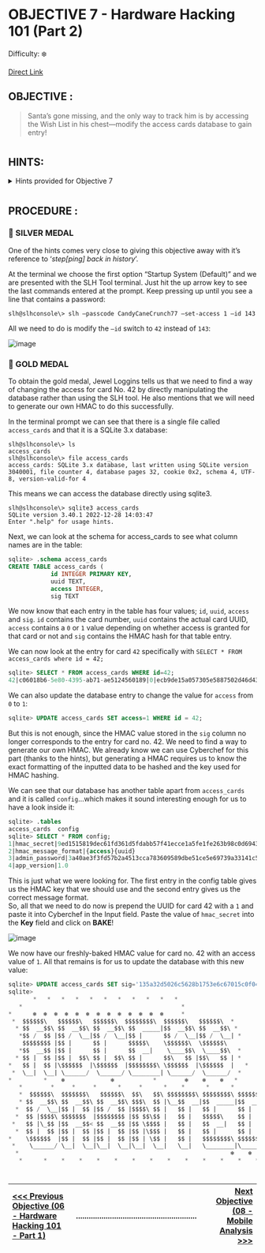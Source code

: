 # OBJECTIVE 7 - Hardware Hacking 101 (Part 2) #
Difficulty: ❄️

[Direct Link](https://hhc24-wetty.holidayhackchallenge.com/?&challenge=termHardwareHacking101B)

## OBJECTIVE : ##
>Santa’s gone missing, and the only way to track him is by accessing the Wish List in his chest—modify the access cards database to gain entry!

#
## HINTS: ##
<details>
  <summary>Hints provided for Objective 7</summary>
>-	It is so important to keep sensitive data like passwords secure. Often times, when typing passwords into a CLI (Command Line Interface) they get added to log files and other easy to access locations. It makes it trivial to step back in history and identify the password.
>-	I seem to remember there being a handy HMAC generator included in [CyberChef](https://gchq.github.io/CyberChef/).

</details>

#  

## PROCEDURE : ##
### 🥈 SILVER MEDAL ###

One of the hints comes very close to giving this objective away with it’s reference to ‘*step[ping] back in history*’.

At the terminal we choose the first option “Startup System (Default)” and we are presented with the SLH Tool terminal.  Just hit the up arrow key to see the last commands entered at the prompt.  Keep pressing up until you see a line that contains a password:
```console
slh@slhconsole\> slh –passcode CandyCaneCrunch77 –set-access 1 –id 143
```

All we need to do is modify the `–id` switch to `42` instead of `143`:

![image](https://github.com/user-attachments/assets/ea4f895b-e02a-4779-aa06-a33f5a75f653)

### 🥇 GOLD MEDAL ###
To obtain the gold medal, Jewel Loggins tells us that we need to find a way of changing the access for card No. 42 by directly manipulating the database rather than using the SLH tool.  He also mentions that we will need to generate our own HMAC to do this successfully.

In the terminal prompt we can see that there is a single file called `access_cards` and that it is a SQLite 3.x database:
```console
slh@slhconsole\> ls
access_cards
slh@slhconsole\> file access_cards 
access_cards: SQLite 3.x database, last written using SQLite version 3040001, file counter 4, database pages 32, cookie 0x2, schema 4, UTF-8, version-valid-for 4
```

This means we can access the database directly using sqlite3.
```console
slh@slhconsole\> sqlite3 access_cards 
SQLite version 3.40.1 2022-12-28 14:03:47
Enter ".help" for usage hints.
```

Next, we can look at the schema for access_cards to see what column names are in the table:
```sql
sqlite> .schema access_cards    
CREATE TABLE access_cards (
            id INTEGER PRIMARY KEY,
            uuid TEXT,
            access INTEGER,
            sig TEXT
```

We now know that each entry in the table has four values; `id`, `uuid`, `access` and `sig`.  `id` contains the card number, `uuid` contains the actual card UUID, `access` contains a `0` or `1` value depending on whether access is granted for that card or not and `sig` contains the HMAC hash for that table entry.

We can now look at the entry for card `42` specifically with `SELECT * FROM access_cards where id = 42;`

```sql
sqlite> SELECT * FROM access_cards WHERE id=42;
42|c06018b6-5e80-4395-ab71-ae5124560189|0|ecb9de15a057305e5887502d46d434c9394f5ed7ef1a51d2930ad786b02f6ffd
```

We can also update the database entry to change the value for `access` from `0` to `1`:
```sql
sqlite> UPDATE access_cards SET access=1 WHERE id = 42;
```
But this is not enough, since the HMAC value stored in the `sig` column no longer corresponds to the entry for card no. 42.  We need to find a way to generate our own HMAC.  We already know we can use Cyberchef for this part (thanks to the hints), but generating a HMAC requires us to know the exact formatting of the inputted data to be hashed and the key used for HMAC hashing.

We can see that our database has another table apart from `access_cards` and it is called `config`…which makes it sound interesting enough for us to have a look inside it:
```sql
sqlite> .tables
access_cards  config      
sqlite> SELECT * FROM config;
1|hmac_secret|9ed1515819dec61fd361d5fdabb57f41ecce1a5fe1fe263b98c0d6943b9b232e
2|hmac_message_format|{access}{uuid}
3|admin_password|3a40ae3f3fd57b2a4513cca783609589dbe51ce5e69739a33141c5717c20c9c1
4|app_version|1.0
```

This is just what we were looking for.  The first entry in the config table gives us the HMAC key that we should use and the second entry gives us the correct message format.  
So, all that we need to do now is prepend the UUID for card 42 with a `1` and paste it into Cyberchef in the Input field.  Paste the value of `hmac_secret` into the **Key** field and click on **BAKE**!

![image](https://github.com/user-attachments/assets/92321330-6a08-4544-9750-ba3d85e07a3c)

We now have our freshly-baked HMAC value for card no. 42 with an access value of `1`.  All that remains is for us to update the database with this new value:

```sql
sqlite> UPDATE access_cards SET sig='135a32d5026c5628b1753e6c67015c0f04e26051ef7391c2552de2816b1b7096' WHERE id=42;
sqlite> 
       *   *   *   *   *   *   *   *   *   *   *
   *                                             *
*      ❄  ❄  ❄  ❄  ❄  ❄  ❄  ❄  ❄  ❄  ❄  ❄  ❄     *
 *  $$$$$$\   $$$$$$\   $$$$$$\  $$$$$$$$\  $$$$$$\   $$$$$$\  * 
  * $$  __$$\ $$  __$$\ $$  __$$\ $$  _____|$$  __$$\ $$  __$$\ *
   *$$ /  $$ |$$ /  \__|$$ /  \__|$$ |      $$ /  \__|$$ /  \__| *
    $$$$$$$$ |$$ |      $$ |      $$$$$\    \$$$$$$\  \$$$$$$\   
   *$$  __$$ |$$ |      $$ |      $$  __|    \____$$\  \____$$\  *
  * $$ |  $$ |$$ |  $$\ $$ |  $$\ $$ |      $$\   $$ |$$\   $$ | *
*   $$ |  $$ |\$$$$$$  |\$$$$$$  |$$$$$$$$\ \$$$$$$  |\$$$$$$  |   *
 *  \__|  \__| \______/  \______/ \________| \______/  \______/  *
*         *    ❄             ❄           *        ❄    ❄    ❄   *
   *        *     *     *      *     *      *    *      *      *
   *  $$$$$$\  $$$$$$$\   $$$$$$\  $$\   $$\ $$$$$$$$\ $$$$$$$$\ $$$$$$$\  $$\  *
   * $$  __$$\ $$  __$$\ $$  __$$\ $$$\  $$ |\__$$  __|$$  _____|$$  __$$\ $$ | *
  *  $$ /  \__|$$ |  $$ |$$ /  $$ |$$$$\ $$ |   $$ |   $$ |      $$ |  $$ |$$ |*
  *  $$ |$$$$\ $$$$$$$  |$$$$$$$$ |$$ $$\$$ |   $$ |   $$$$$\    $$ |  $$ |$$ | *
 *   $$ |\_$$ |$$  __$$< $$  __$$ |$$ \$$$$ |   $$ |   $$  __|   $$ |  $$ |\__|*
  *  $$ |  $$ |$$ |  $$ |$$ |  $$ |$$ |\$$$ |   $$ |   $$ |      $$ |  $$ |   *
*    \$$$$$$  |$$ |  $$ |$$ |  $$ |$$ | \$$ |   $$ |   $$$$$$$$\ $$$$$$$  |$$\ *
 *    \______/ \__|  \__|\__|  \__|\__|  \__|   \__|   \________|\_______/ \__|  *
  *                                                            ❄    ❄    ❄   *
   *      *    *    *    *    *    *    *    *    *    *    *    *    *    *    
```


#
[<<< Previous Objective (06 - Hardware Hacking 101 - Part 1)](OBJECTIVE%2006%20-%20Hardware%20Hacking%20101%20(Part%201).md)|.........................................................| [Next Objective (08 - Mobile Analysis >>>](OBJECTIVE%2008%20-%20Mobile%20Analysis.md)|
:-|--|-:

